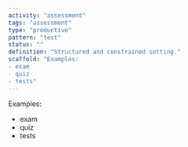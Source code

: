 ```yaml
---
activity: "assessment"
tags: "assessment"
type: "productive"
pattern: "test"
status: ""
definition: "Structured and constrained setting."
scaffold: "Examples:
- exam
- quiz
- tests"
---
```


Examples:
- exam
- quiz
- tests
